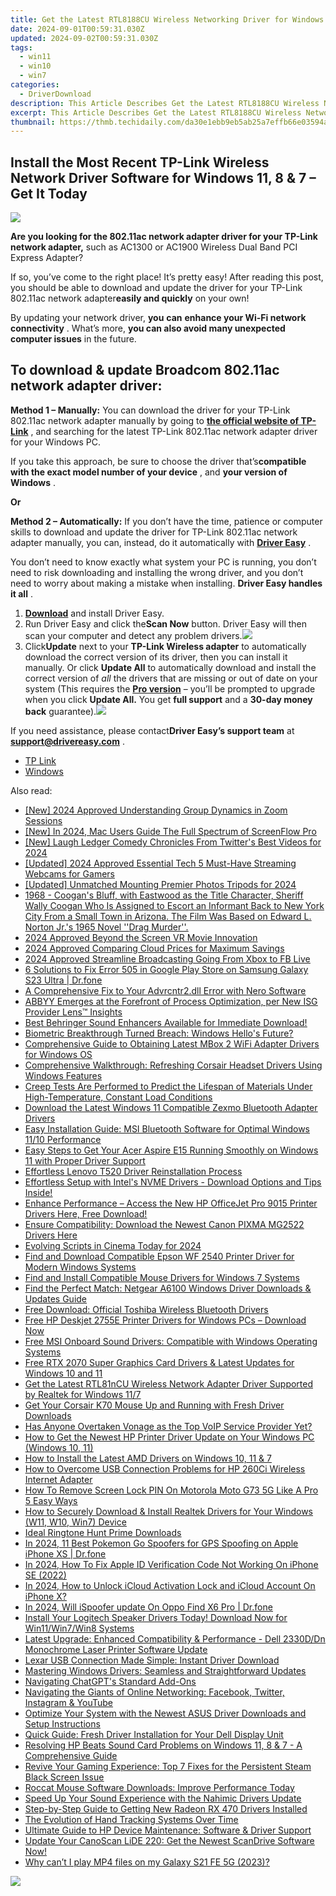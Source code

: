 ```yaml
---
title: Get the Latest RTL8188CU Wireless Networking Driver for Windows 10, 8 & 7 Users
date: 2024-09-01T00:59:31.030Z
updated: 2024-09-02T00:59:31.030Z
tags:
  - win11
  - win10
  - win7
categories:
  - DriverDownload
description: This Article Describes Get the Latest RTL8188CU Wireless Networking Driver for Windows 10, 8 & 7 Users
excerpt: This Article Describes Get the Latest RTL8188CU Wireless Networking Driver for Windows 10, 8 & 7 Users
thumbnail: https://thmb.techidaily.com/da30e1ebb9eb5ab25a7effb66e03594a33963d6af1f63bbe87601ee182a33306.jpg
---
```


## Install the Most Recent TP-Link Wireless Network Driver Software for Windows 11, 8 & 7 – Get It Today

![](https://images.drivereasy.com/wp-content/uploads/2018/12/snap000008.png)

 **Are you looking for the 802.11ac network adapter driver for your TP-Link network adapter,** such as AC1300 or AC1900 Wireless Dual Band PCI Express Adapter?

 If so, you’ve come to the right place! It’s pretty easy! After reading this post, you should be able to download and update the driver for your TP-Link 802.11ac network adapter**easily and quickly** on your own!

 By updating your network driver, **you**  **can**  **enhance your Wi-Fi network connectivity** . What’s more, **you can also avoid many unexpected computer issues**   in the future.

## **To download & update Broadcom 802.11ac network adapter driver:**

**Method 1 – Manually:**  You can download the driver for your TP-Link 802.11ac network adapter manually by going to **[the official website of TP-Link](https://www.tp-link.com/us/)**  , and searching for the latest TP-Link 802.11ac network adapter driver for your Windows PC.

 If you take this approach, be sure to choose the driver that’s**compatible with the exact model number of your device** , and **your version of Windows** .

**Or**

**Method 2 – Automatically:** If you don’t have the time, patience or computer skills to download and update the driver for TP-Link 802.11ac network adapter manually, you can, instead, do it automatically with **[Driver Easy](https://tools.techidaily.com/drivereasy/download/)**  .

 You don’t need to know exactly what system your PC is running, you don’t need to risk downloading and installing the wrong driver, and you don’t need to worry about making a mistake when installing. **Driver Easy handles it all** .

1. **[Download](https://tools.techidaily.com/drivereasy/download/)**  and install Driver Easy.
2. Run Driver Easy and click the**Scan Now** button. Driver Easy will then scan your computer and detect any problem drivers.![](https://images.drivereasy.com/wp-content/uploads/2018/12/Snap1.jpg)
3. Click**Update** next to your **TP-Link Wireless adapter** to automatically download the correct version of its driver, then you can install it manually. Or click **Update All** to automatically download and install the correct version of _all_ the drivers that are missing or out of date on your system (This requires the **[Pro version](https://tools.techidaily.com/drivereasy/download/)**  – you’ll be prompted to upgrade when you click **Update All.**  You get **full support** and a **30-day money back** guarantee).![](https://images.drivereasy.com/wp-content/uploads/2018/12/Snap2.jpg)

 If you need assistance, please contact**Driver Easy’s support team** at [**support@drivereasy.com**](https://tools.techidaily.com/drivereasy/download/) .

* [TP Link](https://tools.techidaily.com/drivereasy/download/)
* [Windows](https://tools.techidaily.com/drivereasy/download/)

<ins class="adsbygoogle"
     style="display:block"
     data-ad-format="autorelaxed"
     data-ad-client="ca-pub-7571918770474297"
     data-ad-slot="1223367746"></ins>



<ins class="adsbygoogle"
     style="display:block"
     data-ad-client="ca-pub-7571918770474297"
     data-ad-slot="8358498916"
     data-ad-format="auto"
     data-full-width-responsive="true"></ins>

<span class="atpl-alsoreadstyle">Also read:</span>
<div><ul>
<li><a href="https://video-capture.techidaily.com/new-2024-approved-understanding-group-dynamics-in-zoom-sessions/"><u>[New] 2024 Approved  Understanding Group Dynamics in Zoom Sessions</u></a></li>
<li><a href="https://screen-video-capture.techidaily.com/new-in-2024-mac-users-guide-the-full-spectrum-of-screenflow-pro/"><u>[New] In 2024, Mac Users Guide  The Full Spectrum of ScreenFlow Pro</u></a></li>
<li><a href="https://twitter-clips.techidaily.com/new-laugh-ledger-comedy-chronicles-from-twitters-best-videos-for-2024/"><u>[New] Laugh Ledger  Comedy Chronicles From Twitter's Best Videos for 2024</u></a></li>
<li><a href="https://screen-activity-recording.techidaily.com/updated-2024-approved-essential-tech-5-must-have-streaming-webcams-for-gamers/"><u>[Updated] 2024 Approved  Essential Tech  5 Must-Have Streaming Webcams for Gamers</u></a></li>
<li><a href="https://vp-tips.techidaily.com/updated-unmatched-mounting-premier-photos-tripods-for-2024/"><u>[Updated] Unmatched Mounting  Premier Photos Tripods for 2024</u></a></li>
<li><a href="https://driver-download.techidaily.com/1968-coogans-bluff-with-eastwood-as-the-title-character-sheriff-wally-coogan-who-is-assigned-to-escort-an-informant-back-to-new-york-city-from-a-small-town-40/"><u>1968 - Coogan's Bluff, with Eastwood as the Title Character, Sheriff Wally Coogan Who Is Assigned to Escort an Informant Back to New York City From a Small Town in Arizona. The Film Was Based on Edward L. Norton Jr.'s 1965 Novel ''Drag Murder''.</u></a></li>
<li><a href="https://extra-information.techidaily.com/2024-approved-beyond-the-screen-vr-movie-innovation/"><u>2024 Approved  Beyond the Screen  VR Movie Innovation</u></a></li>
<li><a href="https://fox-friendly.techidaily.com/2024-approved-comparing-cloud-prices-for-maximum-savings/"><u>2024 Approved  Comparing Cloud Prices for Maximum Savings</u></a></li>
<li><a href="https://facebook-videos.techidaily.com/2024-approved-streamline-broadcasting-going-from-xbox-to-fb-live/"><u>2024 Approved  Streamline Broadcasting  Going From Xbox to FB Live</u></a></li>
<li><a href="https://howto.techidaily.com/6-solutions-to-fix-error-505-in-google-play-store-on-samsung-galaxy-s23-ultra-drfone-by-drfone-fix-android-problems-fix-android-problems/"><u>6 Solutions to Fix Error 505 in Google Play Store on Samsung Galaxy S23 Ultra | Dr.fone</u></a></li>
<li><a href="https://technical-tips.techidaily.com/a-comprehensive-fix-to-your-advrcntr2dll-error-with-nero-software/"><u>A Comprehensive Fix to Your Advrcntr2.dll Error with Nero Software</u></a></li>
<li><a href="https://some-tips.techidaily.com/abbyy-emerges-at-the-forefront-of-process-optimization-per-new-isg-provider-lens-insights/"><u>ABBYY Emerges at the Forefront of Process Optimization, per New ISG Provider Lens™ Insights</u></a></li>
<li><a href="https://driver-download.techidaily.com/1722972886260-best-behringer-sound-enhancers-available-for-immediate-download/"><u>Best Behringer Sound Enhancers Available for Immediate Download!</u></a></li>
<li><a href="https://win11.techidaily.com/biometric-breakthrough-turned-breach-windows-hellos-future/"><u>Biometric Breakthrough Turned Breach: Windows Hello's Future?</u></a></li>
<li><a href="https://driver-download.techidaily.com/comprehensive-guide-to-obtaining-latest-mbox-2-wifi-adapter-drivers-for-windows-os/"><u>Comprehensive Guide to Obtaining Latest MBox 2 WiFi Adapter Drivers for Windows OS</u></a></li>
<li><a href="https://driver-download.techidaily.com/comprehensive-walkthrough-refreshing-corsair-headset-drivers-using-windows-features/"><u>Comprehensive Walkthrough: Refreshing Corsair Headset Drivers Using Windows Features</u></a></li>
<li><a href="https://driver-download.techidaily.com/1722975819845-creep-tests-are-performed-to-predict-the-lifespan-of-materials-under-high-temperature-constant-load-conditions/"><u>Creep Tests Are Performed to Predict the Lifespan of Materials Under High-Temperature, Constant Load Conditions</u></a></li>
<li><a href="https://driver-download.techidaily.com/download-the-latest-windows-11-compatible-zexmo-bluetooth-adapter-drivers/"><u>Download the Latest Windows 11 Compatible Zexmo Bluetooth Adapter Drivers</u></a></li>
<li><a href="https://driver-download.techidaily.com/easy-installation-guide-msi-bluetooth-software-for-optimal-windows-1110-performance/"><u>Easy Installation Guide: MSI Bluetooth Software for Optimal Windows 11/10 Performance</u></a></li>
<li><a href="https://driver-download.techidaily.com/easy-steps-to-get-your-acer-aspire-e15-running-smoothly-on-windows-11-with-proper-driver-support/"><u>Easy Steps to Get Your Acer Aspire E15 Running Smoothly on Windows 11 with Proper Driver Support</u></a></li>
<li><a href="https://driver-download.techidaily.com/effortless-lenovo-t520-driver-reinstallation-process/"><u>Effortless Lenovo T520 Driver Reinstallation Process</u></a></li>
<li><a href="https://driver-download.techidaily.com/1722968360611-effortless-setup-with-intels-nvme-drivers-download-options-and-tips-inside/"><u>Effortless Setup with Intel's NVME Drivers - Download Options and Tips Inside!</u></a></li>
<li><a href="https://driver-download.techidaily.com/enhance-performance-access-the-new-hp-officejet-pro-9015-printer-drivers-here-free-download/"><u>Enhance Performance – Access the New HP OfficeJet Pro 9015 Printer Drivers Here, Free Download!</u></a></li>
<li><a href="https://driver-download.techidaily.com/ensure-compatibility-download-the-newest-canon-pixma-mg2522-drivers-here/"><u>Ensure Compatibility: Download the Newest Canon PIXMA MG2522 Drivers Here</u></a></li>
<li><a href="https://some-knowledge.techidaily.com/evolving-scripts-in-cinema-today-for-2024/"><u>Evolving Scripts in Cinema Today for 2024</u></a></li>
<li><a href="https://driver-download.techidaily.com/find-and-download-compatible-epson-wf-2540-printer-driver-for-modern-windows-systems/"><u>Find and Download Compatible Epson WF 2540 Printer Driver for Modern Windows Systems</u></a></li>
<li><a href="https://driver-download.techidaily.com/find-and-install-compatible-mouse-drivers-for-windows-7-systems/"><u>Find and Install Compatible Mouse Drivers for Windows 7 Systems</u></a></li>
<li><a href="https://driver-download.techidaily.com/find-the-perfect-match-netgear-a6100-windows-driver-downloads-and-updates-guide/"><u>Find the Perfect Match: Netgear A6100 Windows Driver Downloads & Updates Guide</u></a></li>
<li><a href="https://driver-download.techidaily.com/free-download-official-toshiba-wireless-bluetooth-drivers/"><u>Free Download: Official Toshiba Wireless Bluetooth Drivers</u></a></li>
<li><a href="https://driver-download.techidaily.com/free-hp-deskjet-2755e-printer-drivers-for-windows-pcs-download-now/"><u>Free HP Deskjet 2755E Printer Drivers for Windows PCs – Download Now</u></a></li>
<li><a href="https://driver-download.techidaily.com/free-msi-onboard-sound-drivers-compatible-with-windows-operating-systems/"><u>Free MSI Onboard Sound Drivers: Compatible with Windows Operating Systems</u></a></li>
<li><a href="https://driver-download.techidaily.com/free-rtx-2070-super-graphics-card-drivers-and-latest-updates-for-windows-10-and-11/"><u>Free RTX 2070 Super Graphics Card Drivers & Latest Updates for Windows 10 and 11</u></a></li>
<li><a href="https://driver-download.techidaily.com/get-the-latest-rtl81ncu-wireless-network-adapter-driver-supported-by-realtek-for-windows-117/"><u>Get the Latest RTL81nCU Wireless Network Adapter Driver Supported by Realtek for Windows 11/7</u></a></li>
<li><a href="https://driver-download.techidaily.com/get-your-corsair-k70-mouse-up-and-running-with-fresh-driver-downloads/"><u>Get Your Corsair K70 Mouse Up and Running with Fresh Driver Downloads</u></a></li>
<li><a href="https://buynow-reviews.techidaily.com/has-anyone-overtaken-vonage-as-the-top-voip-service-provider-yet/"><u>Has Anyone Overtaken Vonage as the Top VoIP Service Provider Yet?</u></a></li>
<li><a href="https://driver-download.techidaily.com/how-to-get-the-newest-hp-printer-driver-update-on-your-windows-pc-windows-10-11/"><u>How to Get the Newest HP Printer Driver Update on Your Windows PC (Windows 10, 11)</u></a></li>
<li><a href="https://driver-download.techidaily.com/how-to-install-the-latest-amd-drivers-on-windows-10-11-and-7/"><u>How to Install the Latest AMD Drivers on Windows 10, 11 & 7</u></a></li>
<li><a href="https://driver-download.techidaily.com/how-to-overcome-usb-connection-problems-for-hp-260ci-wireless-internet-adapter/"><u>How to Overcome USB Connection Problems for HP 260Ci Wireless Internet Adapter</u></a></li>
<li><a href="https://android-unlock.techidaily.com/how-to-remove-screen-lock-pin-on-motorola-moto-g73-5g-like-a-pro-5-easy-ways-by-drfone-android/"><u>How To Remove Screen Lock PIN On Motorola Moto G73 5G Like A Pro 5 Easy Ways</u></a></li>
<li><a href="https://driver-download.techidaily.com/how-to-securely-download-and-install-realtek-drivers-for-your-windows-w11-w10-win7-device/"><u>How to Securely Download & Install Realtek Drivers for Your Windows (W11, W10, Win7) Device</u></a></li>
<li><a href="https://extra-resources.techidaily.com/ideal-ringtone-hunt-prime-downloads/"><u>Ideal Ringtone Hunt  Prime Downloads</u></a></li>
<li><a href="https://ios-pokemon-go.techidaily.com/in-2024-11-best-pokemon-go-spoofers-for-gps-spoofing-on-apple-iphone-xs-drfone-by-drfone-virtual-ios/"><u>In 2024, 11 Best Pokemon Go Spoofers for GPS Spoofing on Apple iPhone XS | Dr.fone</u></a></li>
<li><a href="https://apple-account.techidaily.com/in-2024-how-to-fix-apple-id-verification-code-not-working-on-iphone-se-2022-by-drfone-ios/"><u>In 2024, How To Fix Apple ID Verification Code Not Working On iPhone SE (2022)</u></a></li>
<li><a href="https://activate-lock.techidaily.com/in-2024-how-to-unlock-icloud-activation-lock-and-icloud-account-on-iphone-x-by-drfone-ios/"><u>In 2024, How to Unlock iCloud Activation Lock and iCloud Account On iPhone X?</u></a></li>
<li><a href="https://phone-solutions.techidaily.com/in-2024-will-ispoofer-update-on-oppo-find-x6-pro-drfone-by-drfone-virtual-android/"><u>In 2024, Will iSpoofer update On Oppo Find X6 Pro | Dr.fone</u></a></li>
<li><a href="https://driver-download.techidaily.com/install-your-logitech-speaker-drivers-today-download-now-for-win11win7win8-systems/"><u>Install Your Logitech Speaker Drivers Today! Download Now for Win11/Win7/Win8 Systems</u></a></li>
<li><a href="https://driver-download.techidaily.com/latest-upgrade-enhanced-compatibility-and-performance-dell-2330ddn-monochrome-laser-printer-software-update/"><u>Latest Upgrade: Enhanced Compatibility & Performance - Dell 2330D/Dn Monochrome Laser Printer Software Update</u></a></li>
<li><a href="https://driver-download.techidaily.com/1722973013030-lexar-usb-connection-made-simple-instant-driver-download/"><u>Lexar USB Connection Made Simple: Instant Driver Download</u></a></li>
<li><a href="https://driver-download.techidaily.com/mastering-windows-drivers-seamless-and-straightforward-updates/"><u>Mastering Windows Drivers: Seamless and Straightforward Updates</u></a></li>
<li><a href="https://tech-hub.techidaily.com/navigating-chatgpts-standard-add-ons/"><u>Navigating ChatGPT's Standard Add-Ons</u></a></li>
<li><a href="https://win-forum.techidaily.com/1722915368052-navigating-the-giants-of-online-networking-facebook-twitter-instagram-and-youtube/"><u>Navigating the Giants of Online Networking: Facebook, Twitter, Instagram & YouTube</u></a></li>
<li><a href="https://driver-download.techidaily.com/optimize-your-system-with-the-newest-asus-driver-downloads-and-setup-instructions/"><u>Optimize Your System with the Newest ASUS Driver Downloads and Setup Instructions</u></a></li>
<li><a href="https://driver-download.techidaily.com/quick-guide-fresh-driver-installation-for-your-dell-display-unit/"><u>Quick Guide: Fresh Driver Installation for Your Dell Display Unit</u></a></li>
<li><a href="https://driver-download.techidaily.com/resolving-hp-beats-sound-card-problems-on-windows-11-8-and-7-a-comprehensive-guide/"><u>Resolving HP Beats Sound Card Problems on Windows 11, 8 & 7 - A Comprehensive Guide</u></a></li>
<li><a href="https://win-blog.techidaily.com/1723008170277-revive-your-gaming-experience-top-7-fixes-for-the-persistent-steam-black-screen-issue/"><u>Revive Your Gaming Experience: Top 7 Fixes for the Persistent Steam Black Screen Issue</u></a></li>
<li><a href="https://driver-download.techidaily.com/roccat-mouse-software-downloads-improve-performance-today/"><u>Roccat Mouse Software Downloads: Improve Performance Today</u></a></li>
<li><a href="https://driver-download.techidaily.com/speed-up-your-sound-experience-with-the-nahimic-drivers-update/"><u>Speed Up Your Sound Experience with the Nahimic Drivers Update</u></a></li>
<li><a href="https://driver-download.techidaily.com/step-by-step-guide-to-getting-new-radeon-rx-470-drivers-installed/"><u>Step-by-Step Guide to Getting New Radeon RX 470 Drivers Installed</u></a></li>
<li><a href="https://fox-direct.techidaily.com/the-evolution-of-hand-tracking-systems-over-time/"><u>The Evolution of Hand Tracking Systems Over Time</u></a></li>
<li><a href="https://driver-download.techidaily.com/ultimate-guide-to-hp-device-maintenance-software-and-driver-support/"><u>Ultimate Guide to HP Device Maintenance: Software & Driver Support</u></a></li>
<li><a href="https://driver-download.techidaily.com/update-your-canoscan-lide-220-get-the-newest-scandrive-software-now/"><u>Update Your CanoScan LiDE 220: Get the Newest ScanDrive Software Now!</u></a></li>
<li><a href="https://techidaily.com/why-can-t-i-play-mp4-files-on-my-galaxy-s21-fe-5g-2023-by-aiseesoft-video-converter-play-mp4-on-android/"><u>Why can’t I play MP4 files on my Galaxy S21 FE 5G (2023)?</u></a></li>
</ul></div>

<!-- affiliate ads begin -->
<a href="https://store.movavi.com/affiliate.php?ACCOUNT=MOVAVI&AFFILIATE=108875&PATH=https%3A%2F%2Fwww.movavi.com%3FAFFILIATE%3D108875%26RESOURCE%3DMovavi%2BVideo%2BEditor%2Bbox"><img src="https://mcusercontent.com/0885a03ded3d480dca9287f12/images/6d3207fd-9f15-4c21-f0ad-59c68e6a7e2a.png" border="0"></a>
<!-- affiliate ads end -->
